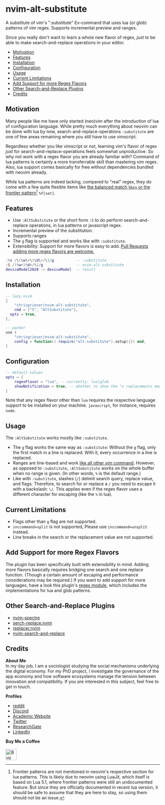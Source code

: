 # nvim-alt-substitute
A substitute of vim's ":substitute" Ex-command that uses lua (or glob) patterns of vim regex. Supports incremental preview and ranges.

<!-- vale Microsoft.Adverbs = NO --><!-- vale RedHat.Contractions = NO -->
Since you really don't want to learn a whole new flavor of regex, *just* to be able to make search-and-replace operations in your editor.

<!--toc:start-->
- [Motivation](#motivation)
- [Features](#features)
- [Installation](#installation)
- [Configuration](#configuration)
- [Usage](#usage)
- [Current Limitations](#current-limitations)
- [Add Support for more Regex Flavors](#add-support-for-more-regex-flavors)
- [Other Search-and-Replace Plugins](#other-search-and-replace-plugins)
- [Credits](#credits)
<!--toc:end-->

## Motivation
<!-- vale Google.FirstPerson = NO -->
Many people like me have only started (neo)vim after the introduction of lua of configuration language. While pretty much everything about neovim can be done with lua by now, search-and-replace-operations `:substitute` are one of few areas remaining where you still have to use vimscript. 

Regardless whether you like vimscript or not, learning vim's flavor of regex *just* for search-and-replace-operations feels somewhat unproductive. So why not work with a regex flavor you are already familiar with? Command of lua patterns is certainly a more transferrable skill than mastering vim regex. Also, lua support comes basically for free without dependencies bundled with neovim already.

While lua patterns are indeed lacking, compared to "real" regex, they do come with a few quite flexible items like [the balanced match `%bxy` or the frontier pattern[^1] `%f[set]`](https://www.lua.org/manual/5.4/manual.html#6.4.1). 

## Features
- Use `:AltSubstitute` or the short form `:S` to do perform search-and-replace
  operations, in lua patterns or javascript regex.
- Incremental preview of the substitution.
- Supports ranges
- The `g` flag is supported and works like with `:substitute`. 
- Extensibility: Support for more flavors is easy to add. [Pull Requests adding more regex flavors are welcome.](#add-support-for-more-regex-flavors)

```lua
:%s /\(\w\+\)\d\+/\1/g          -- :substitute
:S /(%w+)%d+/%1/g               -- nvim-alt-substitute 
deviceModel2020 -> deviceModel  -- result
```

## Installation

```lua
-- lazy.nvim
{
	"chrisgrieser/nvim-alt-substitute",
	cmd = {"S", "AltSubstitute"},
  opts = true,
},

-- packer
use {
	"chrisgrieser/nvim-alt-substitute",
	config = function() require("alt-substitute").setup({}) end,
}
```

## Configuration

```lua
-- default values
opts = {
	regexFlavor = "lua", -- currently: lua|glob
	showNotification = true, -- whether to show the "x replacements made" notification
}
```

Note that any regex flavor other than `lua` requires the respective language support to be installed on your machine. `javascript`, for instance, requires `node`.

## Usage
The `:AltSubstitute` works mostly like `:substitute`.
- The `g` flag works the same way as `:substitute`: Without the `g` flag, only the first match in a line is replaced. With it, every occurrence in a line is replaced.
- Ranges are line-based and work [like all other vim command](https://neovim.io/doc/user/cmdline.html#cmdline-ranges). However, as opposed to `:substitute`, `:AltSubstitute` works on the whole buffer when no range is given. (In other words, `%` is the default range.)
- Like with `:substitute`, slashes (`/`) delimit search query, replace
  value, and flags. Therefore, to search for or replace a `/` you need to escape it with a backslash: `\/`. This applies even if the regex flavor uses a different character for escaping (like the `%` in lua).

## Current Limitations
- Flags other than `g` flag are not supported.
- `inccommand=split` is not supported, Please use `inccommand=unsplit` instead.
- Line breaks in the search or the replacement value are not supported.

## Add Support for more Regex Flavors
The plugin has been specifically built with extensibility in mind. Adding more flavors basically requires bridging one search and one replace function. (Though a certain amount of escaping and performance considerations may be required.) If you want to add support for more languages, have a look this plugin's [regex module](./lua/alt-substitute/regex/), which includes the implementations for lua and glob patterns.

## Other Search-and-Replace Plugins
- [nvim-spectre](https://github.com/windwp/nvim-spectre)
- [serch-replace.nvim](https://github.com/roobert/search-replace.nvim)
- [replacer.nvim](https://github.com/gabrielpoca/replacer.nvim)
- [nvim-search-and-replace](https://github.com/s1n7ax/nvim-search-and-replace)

## Credits
<!-- vale Google.FirstPerson = NO -->
__About Me__  
In my day job, I am a sociologist studying the social mechanisms underlying the digital economy. For my PhD project, I investigate the governance of the app economy and how software ecosystems manage the tension between innovation and compatibility. If you are interested in this subject, feel free to get in touch.

__Profiles__  
- [reddit](https://www.reddit.com/user/pseudometapseudo)
- [Discord](https://discordapp.com/users/462774483044794368/)
- [Academic Website](https://chris-grieser.de/)
- [Twitter](https://twitter.com/pseudo_meta)
- [ResearchGate](https://www.researchgate.net/profile/Christopher-Grieser)
- [LinkedIn](https://www.linkedin.com/in/christopher-grieser-ba693b17a/)

__Buy Me a Coffee__  
<br>
<a href='https://ko-fi.com/Y8Y86SQ91' target='_blank'><img height='36' style='border:0px;height:36px;' src='https://cdn.ko-fi.com/cdn/kofi1.png?v=3' border='0' alt='Buy Me a Coffee at ko-fi.com' /></a>

[^1]: Frontier patterns are not mentioned in [neovim's respective section for lua patterns](https://neovim.io/doc/user/luaref.html#luaref-patterns). This is likely due to neovim using LuaJit, which itself is based on Lua 5.1, where [frontier patterns were still an undocumented feature](http://lua-users.org/lists/lua-l/2006-12/msg00536.html). But since they are [officially documented in recent lua version](https://www.lua.org/manual/5.4/manual.html#6.4.1), it should be safe to assume that they are here to stay, so using them should not be an issue.
